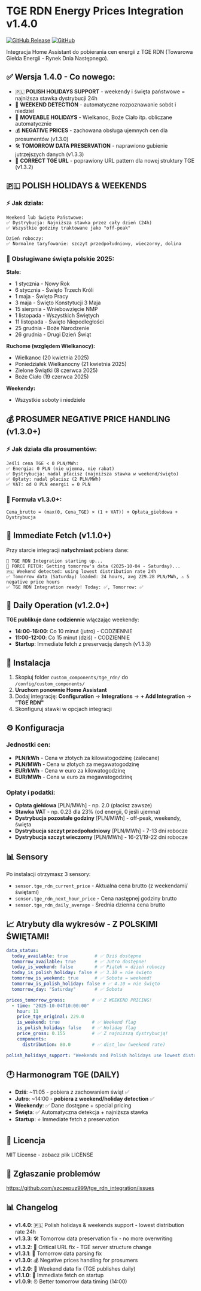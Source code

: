 # TGE RDN Energy Prices Integration v1.4.0

[![GitHub Release](https://img.shields.io/github/release/szczepuz999/tge_rdn_integration.svg?style=flat-square)](https://github.com/szczepuz999/tge_rdn_integration/releases)
[![GitHub](https://img.shields.io/github/license/szczepuz999/tge_rdn_integration.svg?style=flat-square)](LICENSE)

Integracja Home Assistant do pobierania cen energii z TGE RDN (Towarowa Giełda Energii - Rynek Dnia Następnego).

## ✅ Wersja 1.4.0 - Co nowego:

- 🇵🇱 **POLISH HOLIDAYS SUPPORT** - weekendy i święta państwowe = najniższa stawka dystrybucji 24h
- 📅 **WEEKEND DETECTION** - automatyczne rozpoznawanie sobót i niedziel  
- 🎉 **MOVEABLE HOLIDAYS** - Wielkanoc, Boże Ciało itp. obliczane automatycznie
- 💰 **NEGATIVE PRICES** - zachowana obsługa ujemnych cen dla prosumentów (v1.3.0)
- 🛠️ **TOMORROW DATA PRESERVATION** - naprawiono gubienie jutrzejszych danych (v1.3.3)
- 📡 **CORRECT TGE URL** - poprawiony URL pattern dla nowej struktury TGE (v1.3.2)

## 🇵🇱 POLISH HOLIDAYS & WEEKENDS

### ⚡ Jak działa:
```
Weekend lub Święto Państwowe:
✅ Dystrybucja: Najniższa stawka przez cały dzień (24h)
✅ Wszystkie godziny traktowane jako "off-peak"

Dzień roboczy:
✅ Normalne taryfowanie: szczyt przedpołudniowy, wieczorny, dolina
```

### 🎉 Obsługiwane święta polskie 2025:

**Stałe:**
- 1 stycznia - Nowy Rok
- 6 stycznia - Święto Trzech Króli  
- 1 maja - Święto Pracy
- 3 maja - Święto Konstytucji 3 Maja
- 15 sierpnia - Wniebowzięcie NMP
- 1 listopada - Wszystkich Świętych
- 11 listopada - Święto Niepodległości
- 25 grudnia - Boże Narodzenie
- 26 grudnia - Drugi Dzień Świąt

**Ruchome (względem Wielkanocy):**
- Wielkanoc (20 kwietnia 2025)
- Poniedziałek Wielkanocny (21 kwietnia 2025)  
- Zielone Świątki (8 czerwca 2025)
- Boże Ciało (19 czerwca 2025)

**Weekendy:**
- Wszystkie soboty i niedziele

## 💰 PROSUMER NEGATIVE PRICE HANDLING (v1.3.0+)

### ⚡ Jak działa dla prosumentów:
```
Jeśli cena TGE < 0 PLN/MWh:
✅ Energia: 0 PLN (nie ujemna, nie rabat)
✅ Dystrybucja: nadal płacisz (najniższa stawka w weekend/święto)
✅ Opłaty: nadal płacisz (2 PLN/MWh)
✅ VAT: od 0 PLN energii = 0 PLN
```

### 🧮 Formuła v1.3.0+:
```
Cena_brutto = (max(0, Cena_TGE) × (1 + VAT)) + Opłata_giełdowa + Dystrybucja
```

## 🚀 Immediate Fetch (v1.1.0+)

Przy starcie integracji **natychmiast** pobiera dane:
```
🚀 TGE RDN Integration starting up...
📡 FORCE FETCH: Getting tomorrow's data (2025-10-04 - Saturday)...
🇵🇱 Weekend detected: using lowest distribution rate 24h
✅ Tomorrow data (Saturday) loaded: 24 hours, avg 229.28 PLN/MWh, ⚠️ 5 negative price hours
✅ TGE RDN Integration ready! Today: ✅, Tomorrow: ✅
```

## 📅 Daily Operation (v1.2.0+)

**TGE publikuje dane codziennie** włączając weekendy:
- **14:00-16:00**: Co 10 minut (jutro) - CODZIENNIE  
- **11:00-12:00**: Co 15 minut (dziś) - CODZIENNIE
- **Startup**: Immediate fetch z preservacją danych (v1.3.3)

## 🚀 Instalacja

1. Skopiuj folder `custom_components/tge_rdn/` do `/config/custom_components/`
2. **Uruchom ponownie Home Assistant**
3. Dodaj integrację: **Configuration** → **Integrations** → **+ Add Integration** → **"TGE RDN"**
4. Skonfiguruj stawki w opcjach integracji

## ⚙️ Konfiguracja

### Jednostki cen:
- **PLN/kWh** - Cena w złotych za kilowatogodzinę (zalecane)
- **PLN/MWh** - Cena w złotych za megawatogodzinę
- **EUR/kWh** - Cena w euro za kilowatogodzinę
- **EUR/MWh** - Cena w euro za megawatogodzinę

### Opłaty i podatki:
- **Opłata giełdowa** [PLN/MWh] - np. 2.0 (płacisz zawsze)
- **Stawka VAT** - np. 0.23 dla 23% (od energii, 0 jeśli ujemna)
- **Dystrybucja pozostałe godziny** [PLN/MWh] - off-peak, weekendy, święta
- **Dystrybucja szczyt przedpołudniowy** [PLN/MWh] - 7-13 dni robocze
- **Dystrybucja szczyt wieczorny** [PLN/MWh] - 16-21/19-22 dni robocze

## 📊 Sensory

Po instalacji otrzymasz 3 sensory:

- `sensor.tge_rdn_current_price` - Aktualna cena brutto (z weekendami/świętami)
- `sensor.tge_rdn_next_hour_price` - Cena następnej godziny brutto
- `sensor.tge_rdn_daily_average` - Średnia dzienna cena brutto

## 📈 Atrybuty dla wykresów - Z POLSKIMI ŚWIĘTAMI!

```yaml
data_status:
  today_available: true          # ✅ Dziś dostępne
  tomorrow_available: true       # ✅ Jutro dostępne!
  today_is_weekend: false        # ✅ Piątek = dzień roboczy
  today_is_polish_holiday: false # ✅ 3.10 = nie święto
  tomorrow_is_weekend: true      # ✅ Sobota = weekend!
  tomorrow_is_polish_holiday: false # ✅ 4.10 = nie święto
  tomorrow_day: "Saturday"       # ✅ Sobota

prices_tomorrow_gross:          # ✅ Z WEEKEND PRICING!
  - time: "2025-10-04T10:00:00"
    hour: 11
    price_tge_original: 229.0
    is_weekend: true            # ✅ Weekend flag
    is_polish_holiday: false    # ✅ Holiday flag  
    price_gross: 0.155          # ✅ Z najniższą dystrybucją!
    components:
      distribution: 80.0        # ✅ dist_low (weekend rate)

polish_holidays_support: "Weekends and Polish holidays use lowest distribution rate 24h"
```

## 🕐 Harmonogram TGE (DAILY)

- **Dziś**: ~11:05 - pobiera z zachowaniem świąt ✅
- **Jutro**: ~14:00 - **pobiera z weekend/holiday detection** ✅  
- **Weekendy**: ✅ Dane dostępne + special pricing
- **Święta**: ✅ Automatyczna detekcja + najniższa stawka
- **Startup**: ⭐ Immediate fetch z preservation

## 📄 Licencja

MIT License - zobacz plik LICENSE

## 🐛 Zgłaszanie problemów

https://github.com/szczepuz999/tge_rdn_integration/issues

## 📊 Changelog

- **v1.4.0**: 🇵🇱 Polish holidays & weekends support - lowest distribution rate 24h
- **v1.3.3**: 🛠️ Tomorrow data preservation fix - no more overwriting
- **v1.3.2**: 📡 Critical URL fix - TGE server structure change  
- **v1.3.1**: 🔧 Tomorrow data parsing fix
- **v1.3.0**: 💰 Negative prices handling for prosumers
- **v1.2.0**: 📅 Weekend data fix (TGE publishes daily)
- **v1.1.0**: 🚀 Immediate fetch on startup
- **v1.0.9**: ⏰ Better tomorrow data timing (14:00)
